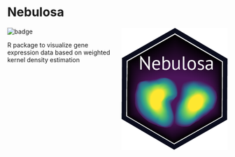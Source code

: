 # Nebulosa

<img src="man/figure/logo.png" align="right" height="280"/>

![badge](https://img.shields.io/badge/lifecycle-maturing-blue.svg)

R package to visualize gene expression data based on weighted kernel density estimation
